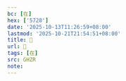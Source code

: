 ```yaml
---
bc: [在]
hex: ['5728']
date: '2025-10-13T11:26:59+08:00'
lastmod: '2025-10-21T21:54:51+08:00'
title: 󰔯
url: 󰔯
tags: [在]
src: GHZR
note:
---
```

